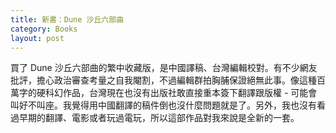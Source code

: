 ```yaml
---
title: 新書：Dune 沙丘六部曲
category: Books
layout: post
---
```


買了 Dune 沙丘六部曲的繁中收藏版，是中國譯稿、台灣編輯校對。有不少網友批評，擔心政治審查考量之自我閹割，不過編輯群拍胸脯保證絕無此事。像這種百萬字的硬科幻作品，台灣現在也沒有出版社敢直接重本簽下翻譯跟版權 - 可能會叫好不叫座。我覺得用中國翻譯的稿件倒也沒什麼問題就是了。另外，我也沒有看過早期的翻譯、電影或者玩過電玩，所以這部作品對我來說是全新的一套。
